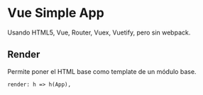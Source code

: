 # Vue Simple App

Usando HTML5, Vue, Router, Vuex, Vuetify, pero sin webpack.

## Render

Permite poner el HTML base como template de un módulo base.

```
render: h => h(App),
```